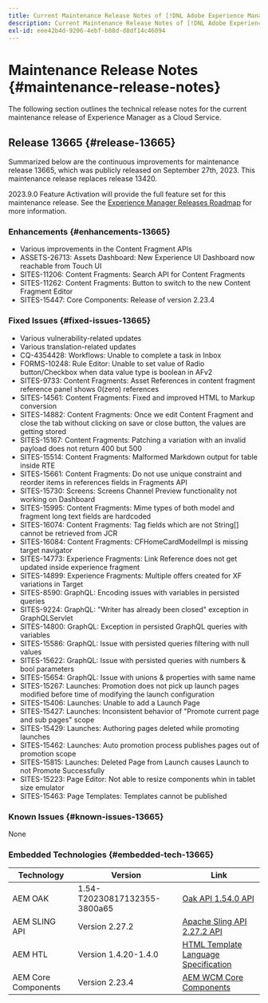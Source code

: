 ```yaml
---
title: Current Maintenance Release Notes of [!DNL Adobe Experience Manager] as a Cloud Service.
description: Current Maintenance Release Notes of [!DNL Adobe Experience Manager] as a Cloud Service.
exl-id: eee42b4d-9206-4ebf-b88d-d8df14c46094
---
```

# Maintenance Release Notes {#maintenance-release-notes}

The following section outlines the technical release notes for the current maintenance release of Experience Manager as a Cloud Service.

## Release 13665 {#release-13665}

Summarized below are the continuous improvements for maintenance release 13665, which was publicly released on September 27th, 2023. This maintenance release replaces release 13420.

2023.9.0 Feature Activation will provide the full feature set for this maintenance release. See the [Experience Manager Releases Roadmap](https://experienceleague.adobe.com/docs/experience-manager-release-information/aem-release-updates/update-releases-roadmap.html) for more information.

### Enhancements {#enhancements-13665}

* Various improvements in the Content Fragment APIs
* ASSETS-26713: Assets Dashboard: New Experience UI Dashboard now reachable from Touch UI
* SITES-11206: Content Fragments: Search API for Content Fragments
* SITES-11262: Content Fragments: Button to switch to the new Content Fragment Editor
* SITES-15447: Core Components: Release of version 2.23.4

### Fixed Issues {#fixed-issues-13665}

* Various vulnerability-related updates
* Various translation-related updates
* CQ-4354428: Workflows: Unable to complete a task in Inbox
* FORMS-10248: Rule Editor: Unable to set value of Radio button/Checkbox when data value type is boolean in AFv2
* SITES-9733: Content Fragments: Asset References in content fragment reference panel shows 0(zero) references
* SITES-14561: Content Fragments: Fixed and improved HTML to Markup conversion
* SITES-14882: Content Fragments: Once we edit Content Fragment and close the tab without clicking on save or close button, the values are getting stored
* SITES-15167: Content Fragments: Patching a variation with an invalid payload does not return 400 but 500
* SITES-15514: Content Fragments: Malformed Markdown output for table inside RTE
* SITES-15661: Content Fragments: Do not use unique constraint and reorder items in references fields in Fragments API
* SITES-15730: Screens: Screens Channel Preview functionality not working on Dashboard
* SITES-15995: Content Fragments: Mime types of both model and fragment long text fields are hardcoded
* SITES-16074: Content Fragments: Tag fields which are not String[] cannot be retrieved from JCR
* SITES-16084: Content Fragments: CFHomeCardModelImpl is missing target navigator
* SITES-14773: Experience Fragments: Link Reference does not get updated inside experience fragment
* SITES-14899: Experience Fragments: Multiple offers created for XF variations in Target
* SITES-8590: GraphQL: Encoding issues with variables in persisted queries
* SITES-9224: GraphQL: "Writer has already been closed" exception in GraphQLServlet
* SITES-14800: GraphQL: Exception in persisted GraphQL queries with variables
* SITES-15586: GraphQL: Issue with persisted queries filtering with null values
* SITES-15622: GraphQL: Issue with persisted queries with numbers & bool parameters
* SITES-15654: GraphQL: Issue with unions & properties with same name
* SITES-15267: Launches: Promotion does not pick up launch pages modified before time of modifying the launch configuration
* SITES-15406: Launches: Unable to add a Launch Page
* SITES-15427: Launches: Inconsistent behavior of "Promote current page and sub pages" scope
* SITES-15429: Launches: Authoring pages deleted while promoting launches
* SITES-15462: Launches: Auto promotion process publishes pages out of promotion scope
* SITES-15815: Launches: Deleted Page from Launch causes Launch to not Promote Successfully
* SITES-15223: Page Editor: Not able to resize components whin in tablet size emulator
* SITES-15463: Page Templates: Templates cannot be published

### Known Issues {#known-issues-13665}

None

### Embedded Technologies {#embedded-tech-13665}

|Technology|Version|Link|
|---|---|---|
|AEM OAK |1.54-T20230817132355-3800a65|[Oak API 1.54.0 API](https://www.javadoc.io/doc/org.apache.jackrabbit/oak-api/1.54.0/index.html)| 
|AEM SLING API |Version 2.27.2 |[Apache Sling API 2.27.2 API](https://www.javadoc.io/doc/org.apache.sling/org.apache.sling.api/latest/index.html)|
|AEM HTL|Version 1.4.20-1.4.0 |[HTML Template Language Specification](https://github.com/adobe/htl-spec)|
|AEM Core Components|Version 2.23.4|[AEM WCM Core Components](https://github.com/adobe/aem-core-wcm-components)|
